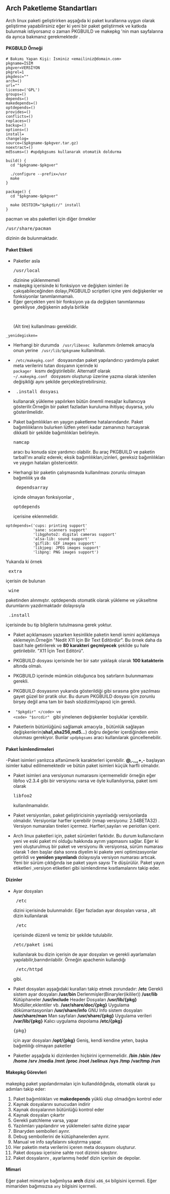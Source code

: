 ## Arch Paketleme Standartları
Arch linux paketi geliştirirken aşşağıda ki paket kurallarına uygun olarak geliştirme yapabilirsiniz eğer ki yeni bir paket geliştirmek ve katkıda bulunmak istiyorsanız o zaman PKGBUILD ve makepkg 'nin  man sayfalarına da ayrıca bakmanız gerekmektedir .

#### PKGBULD Örneği
```
# Bakımı Yapan Kişi: İsminiz <emailiniz@domain.com>
pkgname=İSİM
pkgver=VERSİYON
pkgrel=1
pkgdesc=""
arch=()
url=""
license=('GPL')
groups=()
depends=()
makedepends=()
optdepends=()
provides=()
conflicts=()
replaces=()
backup=()
options=()
install=
changelog=
source=($pkgname-$pkgver.tar.gz)
noextract=()
md5sums=() #updpkgsums kullanarak otomatik doldurma

build() {
  cd "$pkgname-$pkgver"

  ./configure --prefix=/usr
  make
}

package() {
  cd "$pkgname-$pkgver"

  make DESTDIR="$pkgdir/" install
}
```
pacman ve abs paketleri için diğer örnekler <pre>/usr/share/pacman</pre> dizinin de bulunmaktadır.

#### Paket Etiketi
- Paketler asla <pre>/usr/local </pre> dizinine yüklenmemeli
-  makepkg içerisinde ki fonksiyon ve değişken isimleri ile çakışabileceğinden dolayı,PKGBUILD scriptleri içine yeni değişkenler ve fonksiyonlar tanımlanmamalı.
- Eğer gerçekten yeni bir fonksiyon ya da değişken tanımlanması gerekliyse ,değişkenin adıyla birlikle <pre> _ </pre>(Alt tire) kullanılması gereklidir.
```
_yenidegisken=
```
- Herhangi bir durumda <code> /usr/libexec </code> kullanımını önlemek amacıyla  onun yerine <code>   /usr/lib/$pkgname</code> kullanılmalı.

- <code> /etc/makepkg.conf </code>  dosyasından paket yapılandırıcı yardımıyla paket meta verilerini tutan dosyanın içerinde ki <code> packager </code> kısmı değiştirilebilir. Alternatif olarak <code> ~/.makepkg.conf </code> dosyasını oluşturup üzerine yazma olarak istenilen değişikliği aynı şekilde gerçekleştirebilirsiniz.

- <pre> .install dosyası </pre> kullanarak yükleme yapılırken bütün önemli mesajlar kullanıcıya gösterilir.Örneğin bir paket fazladan kuruluma ihitiyaç duyarsa, yolu gösterilmelidir.

- Paket bağımlılıkları en yaygın paketleme hatalarındandır. Paket bağımlılıklarını bulurken lütfen yeteri kadar zamanınızı harcayarak dikkatli bir şekilde bağımlılıkları belirleyin. <pre>namcap </pre> aracı bu konuda size yardımcı olabilir. Bu araç PKGBUILD ve paketin tarball'ını analiz ederek; eksik bağımlılıkları,izinleri, gereksiz bağımlılıkları  ve yaygın hataları göstericektir.

- Herhangi bir paketin çalışmasında kullanılması zorunlu olmayan bağımlılık ya da <pre> dependsarray</pre> içinde olmayan fonksiyonlar , <pre>optdepends</pre> içerisine eklenmelidir.
```
optdepends=('cups: printing support'
            'sane: scanners support'
            'libgphoto2: digital cameras support'
            'alsa-lib: sound support'
            'giflib: GIF images support'
            'libjpeg: JPEG images support'
            'libpng: PNG images support')
```
Yukarıda ki örnek <pre> extra </pre> içerisin de bulunan <pre> wine </pre> paketinden alınmıştır.  optdepends otomatik olarak yükleme ve  yükseltme durumlarını yazdırmaktadır dolayısıyla <pre> .install </pre> içerisinde bu tip bilgilerin tutulmasına gerek yoktur.

- Paket açıklamasını yazarken kesinlikle paketin kendi ismini açıklamaya eklemeyin.Örneğin "Nedit X11 İçin Bir Text Editördür". Bu örnek daha da basit hale getirilerek ve **80 karakteri geçmiyecek** şekilde şu hale getirilebilir. "X11 İçin Text Editörü".

- PKGBUILD dosyası içerisinde her bir satır yaklaşık olarak **100 katakterin** altında olmalı.
- PKGBUILD içerinde mümkün olduğunca boş satırların bulunmaması gerekli.
- PKGBUILD dosyasının yukarıda gösterildiği gibi sırasına göre yazılması gayet güzel bir pratik olur. Bu durum PKGBUILD dosyası için zorunlu birşey değil ama tam bir  bash sözdizimi(yapısı) için gerekli.
- <code> "$pkgdir" </code> ve <code> "$srcdir" </code> gibi yinelenen değişkenler boşluklar içerebilir.
- Paketlerin bütünlüğünü sağlamak amacıyla , bütünlük sağlayan değişkenlerin(**sha1,sha256,md5...**) doğru değerler içerdiğinden emin olunması gerekiyor. Bunlar <code>updpkgsums</code> aracı kullanılarak güncellenebilir.

#### Paket İsimlendirmeleri
-Paket isimleri yanlızca alfanümerik karakterleri içerebilir. **@,.,_,+,-** başlayan isimler kabul edilmemektedir ve bütün paket isimleri küçük harfli olmalıdır.

- Paket isimleri ana versiyonun numarasını içermemelidir örneğin eğer libfoo v2.3.4 gibi bir versiyonu varsa ve öyle kullanılıyorsa, paket ismi olarak <pre>libfoo2</pre> kullanılmamalıdır.

- Paket versiyonları, paket geliştiricisinin yayınladığı versiyonlarda olmalıdır. Versiyonlar harfler içerebilir (nmap versiyonu: 2.54BETA32) . Versiyon numaraları tireleri içermez. Harfleri,sayıları ve periotları içerir.

- Arch linux paketleri için, paket sürümleri  farklıdır. Bu durum kullanıcıların yeni ve eski paket mi olduğu hakkında ayrım yapmasını sağlar. Eğer ki yeni oluşturulmuş bir paket  ve versiyonu ilk versiyonsa, sürüm numarası olarak  1 den başlar daha sonra diyelim ki pakete yeni optimizasyonlar getirildi ve **yeniden yayınlandı**  dolayısıyla versiyon numarası artıcak.
Yeni bir sürüm çıktığında ise paket yayın sayısı 1'e düşürülür. Paket yayın etiketleri ,versiyon etiketleri gibi  isimlendirme kısıtlamalarını takip eder.

#### Dizinler
- Ayar dosyaları <pre> /etc </pre> dizini içerisinde bulunmalıdır.  Eğer fazladan ayar dosyaları varsa , alt dizin kullanılarak  <pre> /etc </pre>  içerisinde düzenli ve temiz bir şekilde tutulabilir. <pre> /etc/paket_ismi </pre> kullanılarak bu dizin içerisin de ayar dosyaları ve gerekli ayarlamaları yapılabilir,barındırılabilir. Örneğin apachenin kullandığı <pre> /etc/httpd </pre> gibi.

- Paket dosyaları aşşağıdaki kuralları takip etmek zorundadır:
  **/etc**                  Gerekli sistem ayar dosyaları
  **/usr/bin**              Derlenmişler(Binaryler(ikililer))
  **/usr/lib**              Kütüphaneler
  **/usr/include**          Header Dosyaları
  **/usr/lib/{pkg}**        Modüller,eklentiler vb.
  **/usr/share/doc/{pkg}**	Uygulama dökümantasyonları
  **/usr/share/info**       GNU Info sistem dosyaları
  **/usr/share/man**        Man sayfaları
  **/usr/share/{pkg}**      Uygulama verileri
  **/var/lib/{pkg}**        Kalıcı uygulama depolama
  **/etc/{pkg}**            <pre>{pkg}</pre> için ayar dosyaları
  **/opt/{pkg}**            Geniş, kendi kendine yeten, başka bağımlılığı olmayan paketler

- Paketler aşşağıda ki dizinlerden hiçbirini içermemelidir.
  **/bin**
  **/sbin**
  **/dev**
  **/home**
  **/srv**
  **/media**
  **/mnt**
  **/proc**
  **/root**
  **/selinux**
  **/sys**
  **/tmp**
  **/var/tmp**
  **/run**

#### Makepkg Görevleri
makepkg paket yapılandırmaları için kullandıldığında, otomatik olarak şu adımları takip eder:
  1. Paket bağımlılıkları ve **makedepends** yüklü olup olmadığını kontrol eder
  2. Kaynak dosyalarını sunucudan indirir
  3. Kaynak dosyalarının bütünlüğü kontrol eder
  4. Kaynak dosyaları çıkartır
  5. Gerekli patchleme varsa, yapar
  6. Yazılımları yapılandırır ve yüklemeleri  sahte dizine yapar
  7. Binaryden sembolleri ayırır.
  8. Debug sembollerini de kütüphanelerden ayırır.
  9. Manual ve info sayfalarını sıkıştırma yapar.
  10. Her paketin meta verilerini içeren meta dosyasını oluşturur.
  11. Paket dosyası içerisine sahte root dizinini sıkıştırır.
  12. Paket  dosyalarını , ayarlanmış hedef dizin içerisin de depolar.

#### Mimari
Eğer paket mimariye bağımlıysa  **arch** dizisi <code>x86_64</code> bilgisini içermeli. Eğer mimariden bağımsızsa <code>any</code> bilgisini içermeli.  
